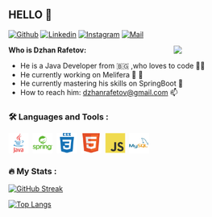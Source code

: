 ## HELLO 🙌 ##


[![Github](https://img.shields.io/badge/-Github-000?style=flat&logo=Github&logoColor=white)](https://github.com/dzhanrafetov)
[![Linkedin](https://img.shields.io/badge/-LinkedIn-blue?style=flat&logo=Linkedin&logoColor=white)](https://www.linkedin.com/in/dzhan-rafetov-0bb4211a6/)
[![Instagram](https://img.shields.io/badge/-Instagram-c13584?style=flat&labelColor=c13584&logo=instagram&logoColor=white)](https://www.instagram.com/dzhan_rafetov)
[![Mail](https://img.shields.io/badge/-Mail-c14438?style=flat&logo=Gmail&logoColor=white)](mailto:dzhanrafetov@gmail.com)
 <br>
 
  <img src="https://media.giphy.com/media/FlPJcTplkfefDCKq2b/giphy.gif" width="35%"  align="right"/>

**Who is Dzhan Rafetov:**

- He is a Java Developer from 🇧🇬 ,who loves to code 👨‍💻 
- He currently working on Melifera 🐝 🍯 
- He currently mastering his skills on SpringBoot 🍃
- How to reach him: dzhanrafetov@gmail.com 📫 

<!--

-->
### :hammer_and_wrench: Languages and Tools :
<div>
  <img src="https://github.com/devicons/devicon/blob/master/icons/java/java-original-wordmark.svg" title="Java" alt="Java" width="40" height="40"/>&nbsp;
  <img src="https://github.com/devicons/devicon/blob/master/icons/spring/spring-original-wordmark.svg" title="Spring" alt="Spring" width="40" height="40"/>&nbsp;
  <img src="https://github.com/devicons/devicon/blob/master/icons/css3/css3-plain-wordmark.svg"  title="CSS3" alt="CSS" width="40" height="40"/>&nbsp;
  <img src="https://github.com/devicons/devicon/blob/master/icons/html5/html5-original.svg" title="HTML5" alt="HTML" width="40" height="40"/>&nbsp;
  <img src="https://github.com/devicons/devicon/blob/master/icons/javascript/javascript-original.svg" title="JavaScript" alt="JavaScript" width="40" height="40"/>&nbsp;
  <img src="https://github.com/devicons/devicon/blob/master/icons/mysql/mysql-original-wordmark.svg" title="MySQL"  alt="MySQL" width="40" height="40"/>&nbsp;


</div>

### :fire: My Stats :
[![GitHub Streak](http://github-readme-streak-stats.herokuapp.com?user=dzhanrafetov&theme=dark&background=000000)](https://git.io/streak-stats)

[![Top Langs](https://github-readme-stats.vercel.app/api/top-langs/?username=dzhanrafetov&layout=compact&theme=vision-friendly-dark)](https://github.com/anuraghazra/github-readme-stats)
